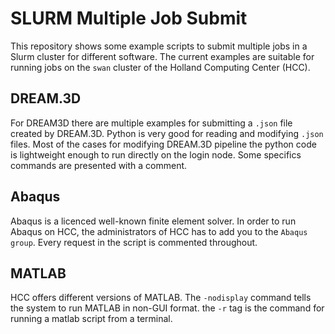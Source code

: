 # SLURM Multiple Job Submit

This repository shows some example scripts to submit multiple jobs in a Slurm cluster for different software. The current examples are suitable for running jobs on the `swan` cluster of the Holland Computing Center (HCC). <br /> 

## DREAM.3D
For DREAM3D there are multiple examples for submitting a `.json` file created by DREAM.3D. Python is very good for reading and modifying `.json` files. Most of the cases for modifying DREAM.3D pipeline the python code is lightweight enough to run directly on the login node. Some specifics commands are presented with a comment.

## Abaqus
Abaqus is a licenced well-known finite element solver. In order to run Abaqus on HCC, the administrators of HCC has to add you to the `Abaqus group`. Every request in the script is commented throughout.

## MATLAB
HCC offers different versions of MATLAB. The `-nodisplay` command tells the system to run MATLAB in non-GUI format. the `-r` tag is the command for running a matlab script from a terminal. 
